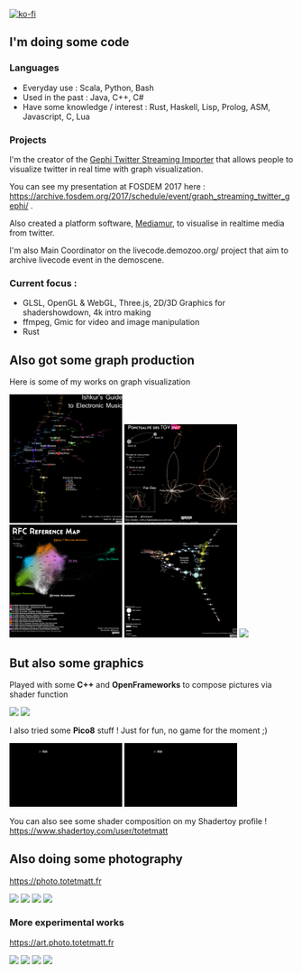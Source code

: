 [![ko-fi](https://ko-fi.com/img/githubbutton_sm.svg)](https://ko-fi.com/T6T64D1MG)
## I'm doing some code

### Languages

- Everyday use : Scala, Python, Bash
- Used in the past : Java, C++, C#
- Have some knowledge / interest : Rust, Haskell, Lisp, Prolog, ASM, Javascript, C, Lua

### Projects

I'm the creator of the <a href="https://gephi.org/plugins/#/plugin/twitter-streaming-importer">Gephi Twitter Streaming Importer</a> that allows people to visualize twitter in real time with graph visualization.

You can see my presentation at FOSDEM 2017 here : <a href="https://archive.fosdem.org/2017/schedule/event/graph_streaming_twitter_gephi/"> https://archive.fosdem.org/2017/schedule/event/graph_streaming_twitter_gephi/ </a>.

<!-- Video -->

Also created a platform software, <a href="https://github.com/totetmatt/mediamur">Mediamur</a>, to visualise in realtime media from twitter.

I'm also Main Coordinator on the livecode.demozoo.org/ project that aim to archive livecode event in the demoscene.

### Current focus :

- GLSL, OpenGL & WebGL, Three.js, 2D/3D Graphics for shadershowdown, 4k intro making
- ffmpeg, Gmic for video and image manipulation
- Rust
<!-- -->

## Also got some graph production

Here is some of my works on graph visualization

<div style="display:inline-block;width:100%">
<img src="https://github.com/totetmatt/totetmatt/blob/master/imgs/IshkurGuide.png?raw=true" width="200px">
<img src="https://github.com/totetmatt/totetmatt/blob/master/imgs/Retard_TGV_1.png?raw=true" width="200px">
<img src="https://github.com/totetmatt/totetmatt/blob/master/imgs/RFC.jpg?raw=true" width="200px">
<img src="https://github.com/totetmatt/totetmatt/blob/master/imgs/WorldBorder.jpg?raw=true" width="200px">
<img src="https://github.com/totetmatt/totetmatt/blob/master/imgs/world_flight_routes.png?raw=true" width="200px">
</div>

## But also some graphics

Played with some **C++** and **OpenFrameworks** to compose pictures via shader function

<div style="display:inline-block;width:100%">
<img src="https://github.com/totetmatt/totetmatt/blob/master/gifs/muc.gif?raw=true" width="200px">
<img src="https://github.com/totetmatt/totetmatt/blob/master/gifs/mei.gif?raw=true" width="200px">
</div>

I also tried some **Pico8** stuff ! Just for fun, no game for the moment ;)

<div style="display:inline-block;width:100%">
<img src="https://github.com/totetmatt/totetmatt/blob/master/gifs/pico8_1.gif?raw=true" width="200px">
<img src="https://github.com/totetmatt/totetmatt/blob/master/gifs/pico8_2.gif?raw=true" width="200px">
</div>

You can also see some shader composition on my Shadertoy profile !
https://www.shadertoy.com/user/totetmatt

## Also doing some photography

<a href="https://photo.totetmatt.fr/">https://photo.totetmatt.fr</a>

<div style="display:inline-block;width:100%">
<img src="https://photo.totetmatt.fr/media/68c4782f-3127-4043-968e-183d17ff55af.jpg" width="200px">
<img src="https://photo.totetmatt.fr/media/2bbe4d94-c1b2-410b-8275-f634a80eb687.jpg" width="200px">
<img src="https://photo.totetmatt.fr/media/77d66b5b-94a2-47c0-b640-7825e6e4595a.jpg" width="200px">
<img src="https://photo.totetmatt.fr/media/c4fb58aa-895a-4fbb-b834-f08a39e50289.jpg" width="200px">
</div>

### More experimental works

<a href="https://art.photo.totetmatt.fr/">https://art.photo.totetmatt.fr</a>

<div style="display:inline-block;width:100%">
<img src="https://art.photo.totetmatt.fr/media/9147ea90-5630-45a6-9e14-92e1fe9f2f6f.jpg" width="200px">
<img src="https://art.photo.totetmatt.fr/media/f5a27521-b240-4172-bdb2-38c303bed9b0.jpg" width="200px">
<img src="https://art.photo.totetmatt.fr/media/da09d0e8-090e-4247-9f81-a0e71b442051.jpg" width="200px">
<img src="https://art.photo.totetmatt.fr/media/43c16c22-90d9-4f50-99f8-cfe2a7d6556f.jpg" width="200px">
</div>
<!--
**totetmatt/totetmatt** is a ✨ _special_ ✨ repository because its `README.md` (this file) appears on your GitHub profile.

Here are some ideas to get you started:

- 🔭 I’m currently working on ...
- 🌱 I’m currently learning ...
- 👯 I’m looking to collaborate on ...
- 🤔 I’m looking for help with ...
- 💬 Ask me about ...
- 📫 How to reach me: ...
- 😄 Pronouns: ...
- ⚡ Fun fact: ...
  -->
